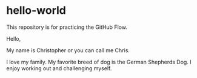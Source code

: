 # hello-world
This repository is for practicing the GitHub Flow.


Hello,

My name is Christopher or you can call me Chris.

I love my family. My favorite breed of dog is the German Shepherds Dog. I enjoy working out and challenging myself.
